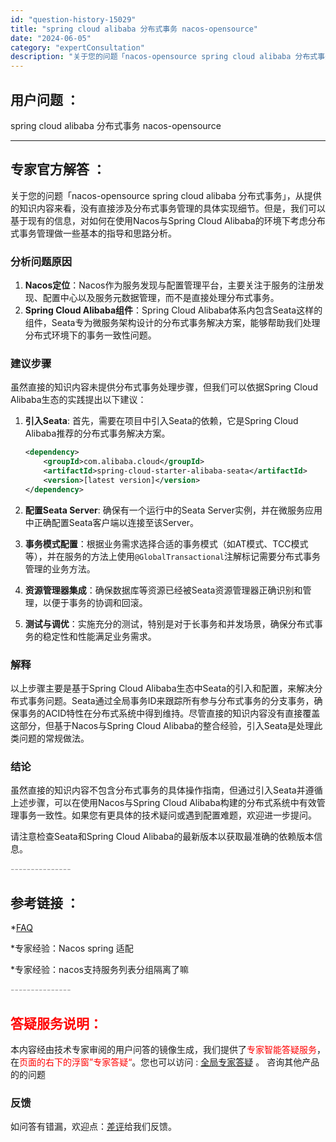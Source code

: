 ```yaml
---
id: "question-history-15029"
title: "spring cloud alibaba 分布式事务 nacos-opensource"
date: "2024-06-05"
category: "expertConsultation"
description: "关于您的问题「nacos-opensource spring cloud alibaba 分布式事务」，从提供的知识内容来看，没有直接涉及分布式事务管理的具体实现细节。但是，我们可以基于现有的信息，对如何在使用Nacos与Spring Cloud Alibaba的环境下考虑分布式事务管理做一些基本的"
---
```


## 用户问题 ： 
 spring cloud alibaba 分布式事务 nacos-opensource 

---------------
## 专家官方解答 ：

关于您的问题「nacos-opensource spring cloud alibaba 分布式事务」，从提供的知识内容来看，没有直接涉及分布式事务管理的具体实现细节。但是，我们可以基于现有的信息，对如何在使用Nacos与Spring Cloud Alibaba的环境下考虑分布式事务管理做一些基本的指导和思路分析。

### 分析问题原因

1. **Nacos定位**：Nacos作为服务发现与配置管理平台，主要关注于服务的注册发现、配置中心以及服务元数据管理，而不是直接处理分布式事务。
2. **Spring Cloud Alibaba组件**：Spring Cloud Alibaba体系内包含Seata这样的组件，Seata专为微服务架构设计的分布式事务解决方案，能够帮助我们处理分布式环境下的事务一致性问题。

### 建议步骤

虽然直接的知识内容未提供分布式事务处理步骤，但我们可以依据Spring Cloud Alibaba生态的实践提出以下建议：

1. **引入Seata**: 首先，需要在项目中引入Seata的依赖，它是Spring Cloud Alibaba推荐的分布式事务解决方案。
   ```xml
   <dependency>
       <groupId>com.alibaba.cloud</groupId>
       <artifactId>spring-cloud-starter-alibaba-seata</artifactId>
       <version>[latest version]</version>
   </dependency>
   ```
   
2. **配置Seata Server**: 确保有一个运行中的Seata Server实例，并在微服务应用中正确配置Seata客户端以连接至该Server。

3. **事务模式配置**：根据业务需求选择合适的事务模式（如AT模式、TCC模式等），并在服务的方法上使用`@GlobalTransactional`注解标记需要分布式事务管理的业务方法。

4. **资源管理器集成**：确保数据库等资源已经被Seata资源管理器正确识别和管理，以便于事务的协调和回滚。

5. **测试与调优**：实施充分的测试，特别是对于长事务和并发场景，确保分布式事务的稳定性和性能满足业务需求。

### 解释

以上步骤主要是基于Spring Cloud Alibaba生态中Seata的引入和配置，来解决分布式事务问题。Seata通过全局事务ID来跟踪所有参与分布式事务的分支事务，确保事务的ACID特性在分布式系统中得到维持。尽管直接的知识内容没有直接覆盖这部分，但基于Nacos与Spring Cloud Alibaba的整合经验，引入Seata是处理此类问题的常规做法。

### 结论

虽然直接的知识内容不包含分布式事务的具体操作指南，但通过引入Seata并遵循上述步骤，可以在使用Nacos与Spring Cloud Alibaba构建的分布式系统中有效管理事务一致性。如果您有更具体的技术疑问或遇到配置难题，欢迎进一步提问。

请注意检查Seata和Spring Cloud Alibaba的最新版本以获取最准确的依赖版本信息。


<font color="#949494">---------------</font> 


## 参考链接 ：

*[FAQ](https://nacos.io/docs/latest/guide/user/faq)
 
 *专家经验：Nacos spring 适配 
 
 *专家经验：nacos支持服务列表分组隔离了嘛 


 <font color="#949494">---------------</font> 
 


## <font color="#FF0000">答疑服务说明：</font> 

本内容经由技术专家审阅的用户问答的镜像生成，我们提供了<font color="#FF0000">专家智能答疑服务</font>，在<font color="#FF0000">页面的右下的浮窗”专家答疑“</font>。您也可以访问 : [全局专家答疑](https://opensource.alibaba.com/chatBot) 。 咨询其他产品的的问题

### 反馈
如问答有错漏，欢迎点：[差评](https://ai.nacos.io/user/feedbackByEnhancerGradePOJOID?enhancerGradePOJOId=15120)给我们反馈。
